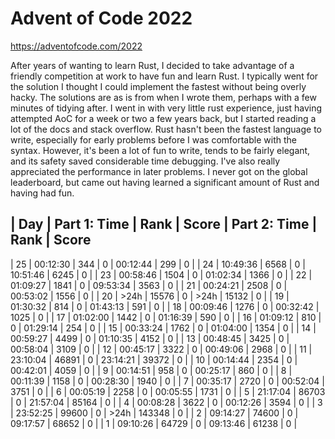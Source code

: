 # Advent of Code 2022

https://adventofcode.com/2022

After years of wanting to learn Rust, I decided to take advantage of a friendly competition at work to have fun and learn Rust.
I typically went for the solution I thought I could implement the fastest without being overly hacky.
The solutions are as is from when I wrote them, perhaps with a few minutes of tidying after.
I went in with  very little rust experience, just having attempted AoC for a week or two a few years back, but I started
reading a lot of the docs and stack overflow.
Rust hasn't been the fastest language to write, especially for early problems before I was comfortable with the syntax.
However, it's been a lot of fun to write, tends to be fairly elegant, and its safety saved considerable time debugging.
I've also really appreciated the performance in later problems.
I never got on the global leaderboard, but came out having learned a significant amount of Rust and having had fun.

| Day | Part 1: Time | Rank | Score | Part 2: Time | Rank | Score
----------------------------------------------------------
| 25 |  00:12:30 |   344 | 0 |  00:12:44 |    299 | 0 |
| 24 |  10:49:36 |  6568 | 0 |  10:51:46 |   6245 | 0 |
| 23 |  00:58:46 |  1504 | 0 |  01:02:34 |   1366 | 0 |
| 22 |  01:09:27 |  1841 | 0 |  09:53:34 |   3563 | 0 |
| 21 |  00:24:21 |  2508 | 0 |  00:53:02 |   1556 | 0 |
| 20 |      >24h | 15576 | 0 |      >24h |  15132 | 0 |
| 19 |  01:30:32 |   814 | 0 |  01:43:13 |    591 | 0 |
| 18 |  00:09:46 |  1276 | 0 |  00:32:42 |   1025 | 0 |
| 17 |  01:02:00 |  1442 | 0 |  01:16:39 |    590 | 0 |
| 16 |  01:09:12 |   810 | 0 |  01:29:14 |    254 | 0 |
| 15 |  00:33:24 |  1762 | 0 |  01:04:00 |   1354 | 0 |
| 14 |  00:59:27 |  4499 | 0 |  01:10:35 |   4152 | 0 |
| 13 |  00:48:45 |  3425 | 0 |  00:58:04 |   3109 | 0 |
| 12 |  00:45:17 |  3322 | 0 |  00:49:06 |   2968 | 0 |
| 11 |  23:10:04 | 46891 | 0 |  23:14:21 |  39372 | 0 |
| 10 |  00:14:44 |  2354 | 0 |  00:42:01 |   4059 | 0 |
|  9 |  00:14:51 |   958 | 0 |  00:25:17 |    860 | 0 |
|  8 |  00:11:39 |  1158 | 0 |  00:28:30 |   1940 | 0 |
|  7 |  00:35:17 |  2720 | 0 |  00:52:04 |   3751 | 0 |
|  6 |  00:05:19 |  2258 | 0 |  00:05:55 |   1731 | 0 |
|  5 |  21:17:04 | 86703 | 0 |  21:57:04 |  85164 | 0 |
|  4 |  00:08:28 |  3622 | 0 |  00:12:26 |   3594 | 0 |
|  3 |  23:52:25 | 99600 | 0 |      >24h | 143348 | 0 |
|  2 |  09:14:27 | 74600 | 0 |  09:17:57 |  68652 | 0 |
|  1 |  09:10:26 | 64729 | 0 |  09:13:46 |  61238 | 0 |